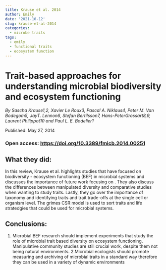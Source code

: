 ```yaml
---
title: Krause et al. 2014
author: Emily
date: '2021-10-12'
slug: krause-et-al-2014
categories:
  - microbe traits
tags:
  - emily
  - functional traits
  - ecosystem function
---
```


  # Trait-based approaches for understanding microbial biodiversity and ecosystem functioning

  *By Sascha Krause1,2, Xavier Le Roux3, Pascal A. Niklaus4, Peter M. Van Bodegom5, JayT. Lennon6, Stefan Bertilsson7, Hans-PeterGrossart8,9, Laurent Philippot10 and Paul L. E. Bodelier1*

  Published: May 27, 2014

### Open access: https://doi.org/10.3389/fmicb.2014.00251

## What they did:

In this review, Krause et al. highlights studies that have focused on biodiversity - ecosystem functioning (BEF) in microbial systems and discusses the importance of future work focusing on . They also discuss the differences between manipulated diversity and comparative studies when wanting to study traits. Lastly, they go over the importance of taxonomy and identifying traits and trait trade-offs at the single cell or organism level. The grimes CSR model is used to sort traits and life stratedgies that could be used for microbial systems.

## Conclusions:

1. Microbial BEF research should implement experiments that study the role of microbial trait based diversity on ecosystem functioning. Manipulative community studies are still crucial work, despite them not being natural environments.
2.Microbial ecologists should promote measuring and archiving of microbial traits in a standard way therefore they can be used in a variety of dynamic environments